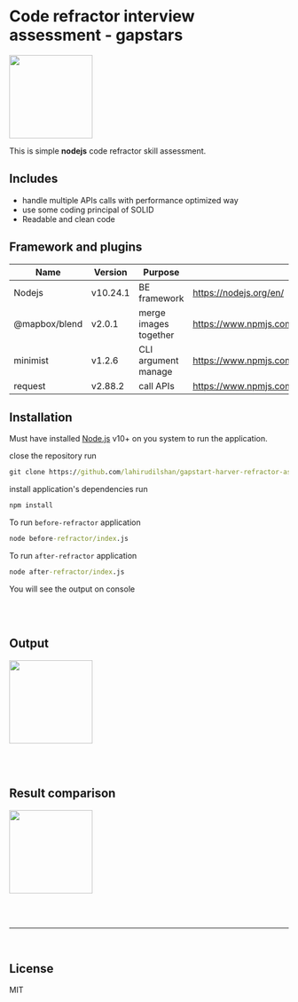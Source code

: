# Code refractor interview assessment - gapstars

<img src="https://uploads.sitepoint.com/wp-content/uploads/2016/07/1468599217Fotolia_111406756_Subscription_Monthly_M.jpg" width="150"/><br/>

This is simple **nodejs** code refractor skill assessment.

## Includes

- handle multiple APIs calls with performance optimized way
- use some coding principal of SOLID
- Readable and clean code

## Framework and plugins

| Name          | Version  | Purpose               | Link                                        |
| ------------- | -------- | --------------------- | ------------------------------------------- |
| Nodejs        | v10.24.1 | BE framework          | https://nodejs.org/en/                      |
| @mapbox/blend | v2.0.1   | merge images together | https://www.npmjs.com/package/@mapbox/blend |
| minimist      | v1.2.6   | CLI argument manage   | https://www.npmjs.com/package/minimist      |
| request       | v2.88.2  | call APIs             | https://www.npmjs.com/package/request       |

## Installation

Must have installed [Node.js](https://nodejs.org/) v10+ on you system to run the application.

close the repository
run

```cmd
git clone https://github.com/lahirudilshan/gapstart-harver-refractor-assessment.git
```

install application's dependencies
run

```cmd
npm install
```

To run `before-refractor` application

```cmd
node before-refractor/index.js
```

To run `after-refractor` application

```cmd
node after-refractor/index.js
```

You will see the output on console

<br>
<br>

## Output

<img src="https://github.com/lahirudilshan/gapstart-harver-refractor-assessment/blob/master/after-refractor/cat-card.jpg" width="150"/><br/>

<br>
<br>

## Result comparison

<img src="https://github.com/lahirudilshan/gapstart-harver-refractor-assessment/blob/master/after-refractor/images/result.png" width="150"/><br/>

<br>
<br>

---

<br>

## License

MIT
